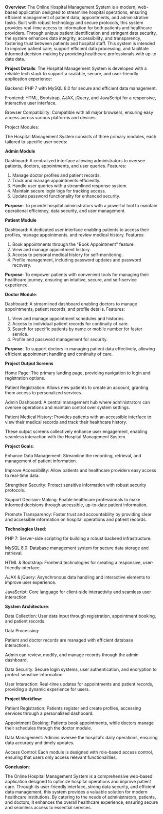 **Overview**:
The Online Hospital Management System is a modern, web-based application designed to streamline hospital operations, ensuring efficient management of patient data, appointments, and administrative tasks. Built with robust technology and secure protocols, this system provides real-time access to information for both patients and healthcare providers. Through unique patient identification and stringent data security, the system enhances data integrity, accessibility, and transparency, fostering trust between patients and hospital staff. This system is intended to improve patient care, support efficient data processing, and facilitate informed decision-making by providing healthcare professionals with up-to-date data.

**Project Details**:
The Hospital Management System is developed with a reliable tech stack to support a scalable, secure, and user-friendly application experience:

Backend: PHP 7 with MySQL 8.0 for secure and efficient data management.

Frontend: HTML, Bootstrap, AJAX, jQuery, and JavaScript for a responsive, interactive user interface.

Browser Compatibility: Compatible with all major browsers, ensuring easy access across various platforms and devices

Project Modules:

The Hospital Management System consists of three primary modules, each tailored to specific user needs:

**Admin Module**

Dashboard: A centralized interface allowing administrators to oversee patients, doctors, appointments, and user queries.
Features:
1. Manage doctor profiles and patient records.
2. Track and manage appointments efficiently.
3. Handle user queries with a streamlined response system.
4. Maintain secure login logs for tracking access.
5. Update password functionality for enhanced security.
   
**Purpose**: To provide hospital administrators with a powerful tool to maintain operational efficiency, data security, and user management.

**Patient Module**

Dashboard: A dedicated user interface enabling patients to access their profiles, manage appointments, and review medical history.
Features:
1. Book appointments through the "Book Appointment" feature.
2. View and manage appointment history.
3. Access to personal medical history for self-monitoring.
4. Profile management, including password updates and password recovery.
   
**Purpose**: To empower patients with convenient tools for managing their healthcare journey, ensuring an intuitive, secure, and self-service experience.

**Doctor Module**:

Dashboard: A streamlined dashboard enabling doctors to manage appointments, patient records, and profile details.
Features:
1. View and manage appointment schedules and histories.
2. Access to individual patient records for continuity of care.
3. Search for specific patients by name or mobile number for faster service.
4. Profile and password management for security.
   
**Purpose**: To support doctors in managing patient data effectively, allowing efficient appointment handling and continuity of care.

**Project Output Screens**

Home Page: The primary landing page, providing navigation to login and registration options.

Patient Registration: Allows new patients to create an account, granting them access to personalized services.

Admin Dashboard: A central management hub where administrators can oversee operations and maintain control over system settings.

Patient Medical History: Provides patients with an accessible interface to view their medical records and track their healthcare history.

These output screens collectively enhance user engagement, enabling seamless interaction with the Hospital Management System.

**Project Goals**:

Enhance Data Management: Streamline the recording, retrieval, and management of patient information.

Improve Accessibility: Allow patients and healthcare providers easy access to real-time data.

Strengthen Security: Protect sensitive information with robust security protocols.

Support Decision-Making: Enable healthcare professionals to make informed decisions through accessible, up-to-date patient information.

Promote Transparency: Foster trust and accountability by providing clear and accessible information on hospital operations and patient records.

**Technologies Used**:

PHP 7: Server-side scripting for building a robust backend infrastructure.

MySQL 8.0: Database management system for secure data storage and retrieval.

HTML & Bootstrap: Frontend technologies for creating a responsive, user-friendly interface.

AJAX & jQuery: Asynchronous data handling and interactive elements to improve user experience.

JavaScript: Core language for client-side interactivity and seamless user interaction.

**System Architecture**:

Data Collection: User data input through registration, appointment booking, and patient records.

Data Processing:

Patient and doctor records are managed with efficient database interactions.

Admin can review, modify, and manage records through the admin dashboard.

Data Security: Secure login systems, user authentication, and encryption to protect sensitive information.

User Interaction: Real-time updates for appointments and patient records, providing a dynamic experience for users.

**Project Workflow**:

Patient Registration: Patients register and create profiles, accessing services through a personalized dashboard.

Appointment Booking: Patients book appointments, while doctors manage their schedules through the doctor module.

Data Management: Admins oversee the hospital’s daily operations, ensuring data accuracy and timely updates.

Access Control: Each module is designed with role-based access control, ensuring that users only access relevant functionalities.

**Conclusion**:

The Online Hospital Management System is a comprehensive web-based application designed to optimize hospital operations and improve patient care. Through its user-friendly interface, strong data security, and efficient data management, this system provides a valuable solution for modern healthcare institutions. By catering to the needs of administrators, patients, and doctors, it enhances the overall healthcare experience, ensuring secure and seamless access to essential services.
